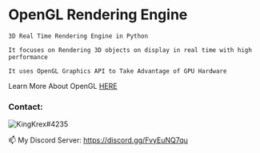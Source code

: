 # OpenGL Rendering Engine

```
3D Real Time Rendering Engine in Python

It focuses on Rendering 3D objects on display in real time with high performance

It uses OpenGL Graphics API to Take Advantage of GPU Hardware
```
Learn More About OpenGL [HERE](https://learnopengl.com/)




<h3 align="left">Contact:</h3>

![KingKrex#4235](https://discord.c99.nl/widget/theme-2/990353956658090020.png)

📫 My Discord Server: https://discord.gg/FvyEuNQ7qu
